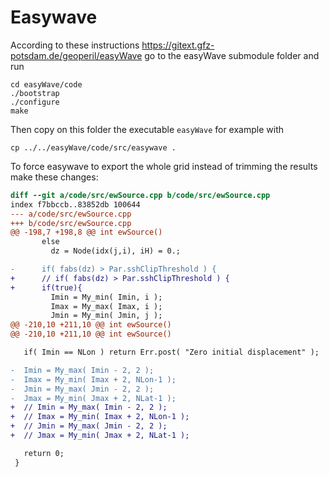 # Easywave
According to these instructions https://gitext.gfz-potsdam.de/geoperil/easyWave
go to the easyWave submodule folder and run
```
cd easyWave/code
./bootstrap
./configure
make

```

Then copy on this folder the executable `easyWave` for example with
```
cp ../../easyWave/code/src/easywave .
```


To force easywave to export the whole grid instead of trimming the results make these changes:

```diff
diff --git a/code/src/ewSource.cpp b/code/src/ewSource.cpp
index f7bbccb..83852db 100644
--- a/code/src/ewSource.cpp
+++ b/code/src/ewSource.cpp
@@ -198,7 +198,8 @@ int ewSource()
       else
         dz = Node(idx(j,i), iH) = 0.;

-      if( fabs(dz) > Par.sshClipThreshold ) {
+      // if( fabs(dz) > Par.sshClipThreshold ) {
+      if(true){
         Imin = My_min( Imin, i );
         Imax = My_max( Imax, i );
         Jmin = My_min( Jmin, j );
@@ -210,10 +211,10 @@ int ewSource()
@@ -210,10 +211,10 @@ int ewSource()

   if( Imin == NLon ) return Err.post( "Zero initial displacement" );

-  Imin = My_max( Imin - 2, 2 );
-  Imax = My_min( Imax + 2, NLon-1 );
-  Jmin = My_max( Jmin - 2, 2 );
-  Jmax = My_min( Jmax + 2, NLat-1 );
+  // Imin = My_max( Imin - 2, 2 );
+  // Imax = My_min( Imax + 2, NLon-1 );
+  // Jmin = My_max( Jmin - 2, 2 );
+  // Jmax = My_min( Jmax + 2, NLat-1 );

   return 0;
 }
 ```